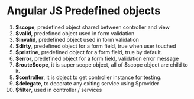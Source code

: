 # Angular JS Predefined objects

1. **$scope**, predefined object shared between controller and view
2. **$valid**, predefined object used in form validation
3. **$invalid**, predefined object used in form validation
4. **$dirty**, predefined object for a form field, true when user touched
5. **$pristine**, predefined object for a form field, true by default.
6. **$error**, predefined object for a form field, validation error message
7. **$routeScope**, it is super scope object, all of $scope object are child to it.
8. **$controller**, it is object to get controller instance for testing.
9. **$delegate**, to decorate any exiting service using $provider
1. **$filter**, used in controller / services